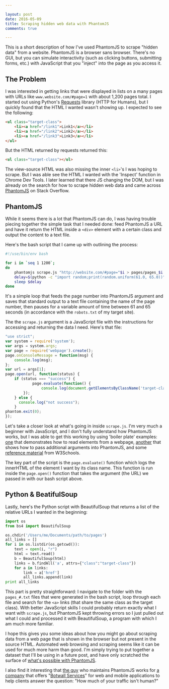 ```yaml
---

layout: post
date: 2016-05-09
title: Scraping hidden web data with PhantomJS
comments: true 

---
```


This is a short description of how I've used PhantomJS to scrape "hidden data" from a website. PhantomJS is a browser sans browser. There's no GUI, but you can simulate interactivity (such as clicking buttons, submitting forms, etc.) with JavaScript that you "inject" into the page as you access it. 

The Problem
---

I was interested in getting links that were displayed in lists on a many pages with URLs like `www.website.com/#page=1` with about 1,200 pages total. I started out using Python's [Requests](http://docs.python-requests.org/en/master/) library (HTTP for Humans), but I quickly found that the HTML I wanted wasn't showing up. I expected to see the following:

```html
<ul class="target-class">
	<li><a href="/link1">Link1</a></li>
	<li><a href="/link2">Link2</a></li>
	<li><a href="/link3">Link3</a></li>
</ul>

```
But the HTML returned by requests returned this: 

```html
<ul class="target-class"></ul>
```

The view-source HTML was also missing the inner `<li>`'s I was hoping to scrape. But I was able see the HTML I wanted with the 'Inspect' function in Chrome Dev Tools. I later learned that there JS changing the DOM, but I was already on the search for how to scrape hidden web data and came across [PhantomJS](http://phantomjs.org/) on Stack Overflow. 

PhantomJS
---

While it seems there is a lot that PhantomJS can do, I was having trouble piecing together the simple task that I needed done: feed PhantomJS a URL and have it return the HTML inside a `<div>` element with a certain class and output the content to a text file. 

Here's the bash script that I came up with outlining the process: 

```bash
#!/use/bin/env bash

for i in `seq 1 1200`;
do 
	phantomjs scrape.js "http://website.com/#page="$i > pages/pages_$i.txt
	delay=$(python -c "import random;print(random.uniform(61.0, 65.0))")
	sleep $delay
done
```

It's a simple loop that feeds the page number into PhantomJS argument and saves that standard output to a text file containing the name of the page number, then pauses for a variable amount of time between 61 and 65 seconds (in accordance with the `robots.txt` of my target site). 

The the `scrape.js` argument is a JavaScript file with the instructions for accessing and returning the data I need. Here's that file: 

```javascript
"use strict";
var system = require('system');
var args = system.args;
var page = require('webpage').create();
page.onConsoleMessage = function(msg) {
    console.log(msg);
};
var url = args[1];
page.open(url, function(status) {
    if (status === "success") {
            page.evaluate(function() {
                console.log(document.getElementsByClassName('target-class')[0].innerHTML);     
        });
    } else {
      console.log("not success");  
    }
phantom.exit(0);
});
```  
Let's take a closer look at what's going in inside `scrape.js`. I'm very much a beginner with JavaScript, and I don't fully understand how PhantomJS works, but I was able to get this working by using 'boiler plate' examples: [one](https://github.com/ariya/phantomjs/blob/master/examples/phantomwebintro.js) that demonstrates how to read elements from a webpage, [another](https://nicolas.perriault.net/code/2011/scrape-and-test-any-webpage-using-phantomjs/) that shows how to pass additional arguments into PhantomJS, and some [reference material](http://www.w3schools.com/js/js_htmldom_elements.asp) from W3Schools. 

The key part of the script is the `page.evaluate()` function which logs the innerHTML of the element I want by its class name. This function is run inside the `page.open()` function that takes the argument (the URL) we passed in with our bash script above. 

Python & BeatifulSoup
---

Lastly, here's the Python script with BeautifulSoup that returns a list of the relative URLs I wanted in the beginning:  

```python
import os
from bs4 import BeautifulSoup

os.chdir('/Users/me/Documents/path/to/pages')
all_links = []
for i in os.listdir(os.getcwd()):
    text = open(i, "r")
    html = text.read()
    b = BeautifulSoup(html)
    links = b.findAll('a', attrs={"class":"target-class"})
    for a in links: 
        link = a['href']
        all_links.append(link)
print all_links
```

This part is pretty straightforward: I navigate to the folder with the `pages_#.txt` files that were generated in the bash script, loop through each file and search for the `<a>` links (that share the same class as the target class). With better JavaScript skills I could probably return exactly what I want with `scrape.js`, but PhantomJS kept throwing errors so I just pulled out what I could and processed it with BeautifulSoup, a program with which I am much more familiar. 

I hope this gives you some ideas about how you might go about scraping data from a web page that is shown in the browser but not present in the source HTML. Automated web browsing and scraping seems like it can be used for much more harm than good. I'm simply trying to put together a dataset that I'll be using in a future post, and have only scratched the surface of [what's possible with PhantomJS](phantomjs.org/examples/). 

I also find it interesting that [the guy](https://twitter.com/ariyahidayat) who maintains PhantomJS works for [a company](https://twitter.com/ariyahidayat) that offers "[Botwall Services](https://www.shapesecurity.com/documents/shape-about.pdf)" for web and mobile applications to help clients answer the question: "How much of your traffic isn't human?" 
